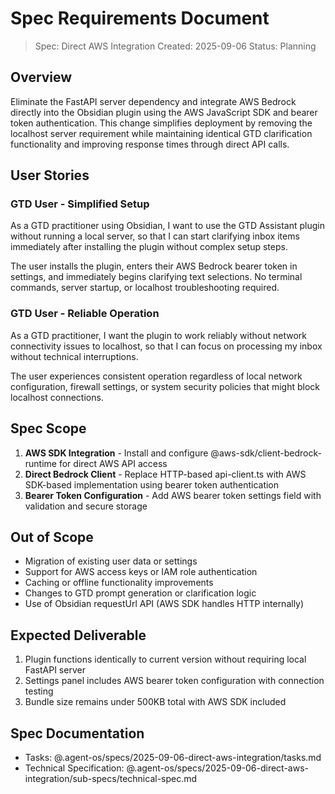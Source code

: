 # Spec Requirements Document

> Spec: Direct AWS Integration
> Created: 2025-09-06
> Status: Planning

## Overview

Eliminate the FastAPI server dependency and integrate AWS Bedrock directly into the Obsidian plugin using the AWS JavaScript SDK and bearer token authentication. This change simplifies deployment by removing the localhost server requirement while maintaining identical GTD clarification functionality and improving response times through direct API calls.

## User Stories

### GTD User - Simplified Setup

As a GTD practitioner using Obsidian, I want to use the GTD Assistant plugin without running a local server, so that I can start clarifying inbox items immediately after installing the plugin without complex setup steps.

The user installs the plugin, enters their AWS Bedrock bearer token in settings, and immediately begins clarifying text selections. No terminal commands, server startup, or localhost troubleshooting required.

### GTD User - Reliable Operation

As a GTD practitioner, I want the plugin to work reliably without network connectivity issues to localhost, so that I can focus on processing my inbox without technical interruptions.

The user experiences consistent operation regardless of local network configuration, firewall settings, or system security policies that might block localhost connections.

## Spec Scope

1. **AWS SDK Integration** - Install and configure @aws-sdk/client-bedrock-runtime for direct AWS API access
2. **Direct Bedrock Client** - Replace HTTP-based api-client.ts with AWS SDK-based implementation using bearer token authentication
3. **Bearer Token Configuration** - Add AWS bearer token settings field with validation and secure storage

## Out of Scope

- Migration of existing user data or settings
- Support for AWS access keys or IAM role authentication  
- Caching or offline functionality improvements
- Changes to GTD prompt generation or clarification logic
- Use of Obsidian requestUrl API (AWS SDK handles HTTP internally)

## Expected Deliverable

1. Plugin functions identically to current version without requiring local FastAPI server
2. Settings panel includes AWS bearer token configuration with connection testing
3. Bundle size remains under 500KB total with AWS SDK included

## Spec Documentation

- Tasks: @.agent-os/specs/2025-09-06-direct-aws-integration/tasks.md
- Technical Specification: @.agent-os/specs/2025-09-06-direct-aws-integration/sub-specs/technical-spec.md